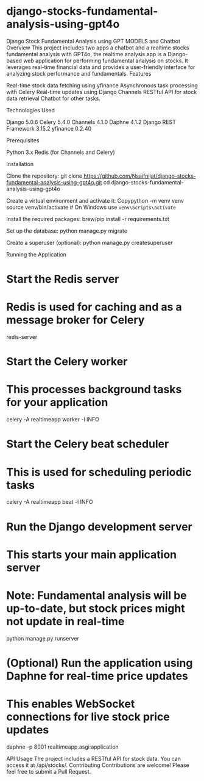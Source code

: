 # django-stocks-fundamental-analysis-using-gpt4o
Django Stock Fundamental Analysis using GPT MODELS and  Chatbot
Overview
This project includes two apps a chatbot and a realtime stocks fundamental analysis with GPT4o, the realtime analysis app is a Django-based web application for performing fundamental analysis on stocks. It leverages real-time financial data and provides a user-friendly interface for analyzing stock performance and fundamentals.
Features

Real-time stock data fetching using yfinance
Asynchronous task processing with Celery
Real-time updates using Django Channels
RESTful API for stock data retrieval
Chatbot for other tasks.

Technologies Used

Django 5.0.6
Celery 5.4.0
Channels 4.1.0
Daphne 4.1.2
Django REST Framework 3.15.2
yfinance 0.2.40

Prerequisites

Python 3.x
Redis (for Channels and Celery)

Installation

Clone the repository:
git clone https://github.com/Nsaifnijat/django-stocks-fundamental-analysis-using-gpt4o.git
cd django-stocks-fundamental-analysis-using-gpt4o

Create a virtual environment and activate it:
Copypython -m venv venv
source venv/bin/activate  # On Windows use `venv\Scripts\activate`

Install the required packages:
brew/pip install -r requirements.txt

Set up the database:
python manage.py migrate

Create a superuser (optional):
python manage.py createsuperuser


Running the Application

# Start the Redis server
# Redis is used for caching and as a message broker for Celery
redis-server

# Start the Celery worker
# This processes background tasks for your application
celery -A realtimeapp worker -l INFO

# Start the Celery beat scheduler
# This is used for scheduling periodic tasks
celery -A realtimeapp beat -l INFO

# Run the Django development server
# This starts your main application server
# Note: Fundamental analysis will be up-to-date, but stock prices might not update in real-time
python manage.py runserver

# (Optional) Run the application using Daphne for real-time price updates
# This enables WebSocket connections for live stock price updates
daphne -p 8001 realtimeapp.asgi:application


API Usage
The project includes a RESTful API for stock data. You can access it at /api/stocks/.
Contributing
Contributions are welcome! Please feel free to submit a Pull Request.
